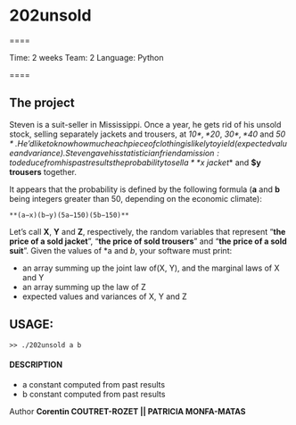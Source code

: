 202unsold
===

====

Time:       2 weeks
Team:       2
Language:   Python

====

The project
----
Steven is a suit-seller in Mississippi. Once a year, he gets rid of his unsold stock, selling separately jackets and trousers, at *$10*, *$20*, *$30*, *$40* and *$50*.
He’d like to know how much each piece of clothing is likely to yield (expected value and variance).
Steven gave his statistician friend a mission: to deduce from his past results the probability to sell a **$x jacket** and **$y trousers** together.

It appears that the probability is defined by the following formula (**a** and **b** being integers greater than 50, depending on the economic climate):

    **(a−x)(b−y)(5a−150)(5b−150)**

Let’s call **X**, **Y** and **Z**, respectively, the random variables that represent “**the price of a sold jacket**”, “**the price of sold trousers**” and “**the price of a sold suit**”. Given the values of *a and *b*, your software must print:
* an array summing up the joint law of(X, Y), and the marginal laws of X and Y
* an array summing up the law of Z
* expected values and variances of X, Y and Z

## USAGE:

```
>> ./202unsold a b
```

#### DESCRIPTION
* a       constant computed from past results
* b       constant computed from past results

Author **Corentin COUTRET-ROZET || PATRICIA MONFA-MATAS**